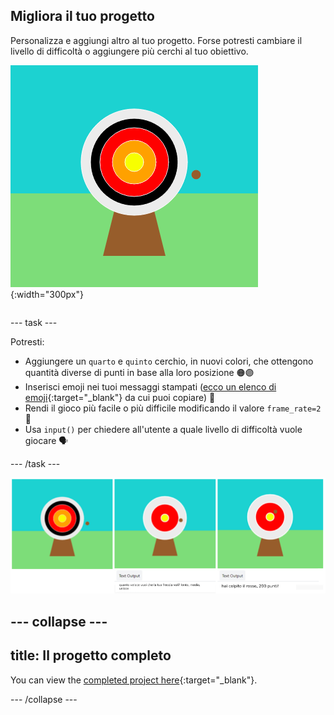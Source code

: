 ## Migliora il tuo progetto

<div style="display: flex; flex-wrap: wrap">
<div style="flex-basis: 200px; flex-grow: 1; margin-right: 15px;">
Personalizza e aggiungi altro al tuo progetto. Forse potresti cambiare il livello di difficoltà o aggiungere più cerchi al tuo obiettivo.
</div>
<div>

![L'area di output che mostra un bersaglio con cinque cerchi.](images/five_circles.png){:width="300px"}

</div>
</div>

--- task ---

Potresti:

+ Aggiungere un `quarto` e `quinto` cerchio, in nuovi colori, che ottengono quantità diverse di punti in base alla loro posizione 🟠🟣
+ Inserisci emoji nei tuoi messaggi stampati ([ecco un elenco di emoji](https://unicode.org/emoji/charts/full-emoji-list.html){:target="_blank"} da cui puoi copiare) 🎯
+ Rendi il gioco più facile o più difficile modificando il valore `frame_rate=2`💨
+ Usa `input()` per chiedere all'utente a quale livello di difficoltà vuole giocare 🗣️

--- /task ---

![Tre idee di progetto, una con cinque cerchi, una con una domanda di inserimento del livello di difficoltà e una con emoji nel messaggio dei punti.](images/upgrade-ideas.png)

--- collapse ---
---
title: Il progetto completo
---

You can view the [completed project here](https://editor.raspberrypi.org/en/projects/target-practice-solution){:target="_blank"}.

--- /collapse ---
